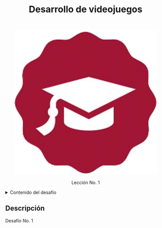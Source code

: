 <h1 align="center"> Desarrollo de videojuegos </h1> <br>
<p align="center">
  <a href="#">
    <img alt="lecciones" title="Desarrollo de videojuegos" src="../lecciones.png" width="450">
  </a>
</p>

<p align="center">
  Lección No. 1
</p>

<!-- TABLE OF CONTENTS -->
<details>
  <summary>Contenido del desafío</summary>
  <ol>
    <!-- <li>
      <a href="../docs/lecciones/leccion1/">Documento</a>
    </li> -->
    <li>
      <a href="../packages/lecciones/leccion1/">Package</a>
    </li>
  </ol>
</details>



<!-- END doctoc generated TOC please keep comment here to allow auto update -->

## Descripción
Desafío No. 1